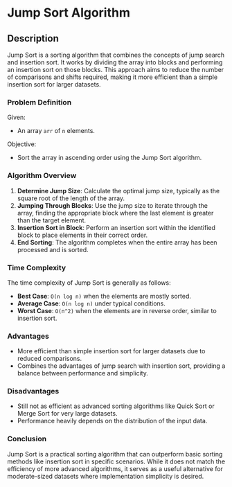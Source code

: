 # Jump Sort Algorithm

## Description

Jump Sort is a sorting algorithm that combines the concepts of jump search and insertion sort. It works by dividing the array into blocks and performing an insertion sort on those blocks. This approach aims to reduce the number of comparisons and shifts required, making it more efficient than a simple insertion sort for larger datasets.

### Problem Definition

Given:
- An array `arr` of `n` elements.

Objective:
- Sort the array in ascending order using the Jump Sort algorithm.

### Algorithm Overview

1. **Determine Jump Size**: Calculate the optimal jump size, typically as the square root of the length of the array.
2. **Jumping Through Blocks**: Use the jump size to iterate through the array, finding the appropriate block where the last element is greater than the target element.
3. **Insertion Sort in Block**: Perform an insertion sort within the identified block to place elements in their correct order.
4. **End Sorting**: The algorithm completes when the entire array has been processed and is sorted.

### Time Complexity

The time complexity of Jump Sort is generally as follows:

- **Best Case**: `O(n log n)` when the elements are mostly sorted.
- **Average Case**: `O(n log n)` under typical conditions.
- **Worst Case**: `O(n^2)` when the elements are in reverse order, similar to insertion sort.

### Advantages

- More efficient than simple insertion sort for larger datasets due to reduced comparisons.
- Combines the advantages of jump search with insertion sort, providing a balance between performance and simplicity.

### Disadvantages

- Still not as efficient as advanced sorting algorithms like Quick Sort or Merge Sort for very large datasets.
- Performance heavily depends on the distribution of the input data.

### Conclusion

Jump Sort is a practical sorting algorithm that can outperform basic sorting methods like insertion sort in specific scenarios. While it does not match the efficiency of more advanced algorithms, it serves as a useful alternative for moderate-sized datasets where implementation simplicity is desired.
